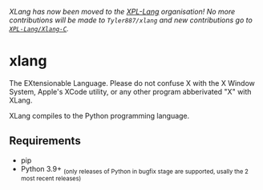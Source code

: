 *XLang has now been moved to the [XPL-Lang](https://github.com/XPL-Lang) organisation! No more contributions will be made to `Tyler887/xlang` and new contributions go to [`XPL-Lang/Xlang-C`](https://github.com/XPL-Lang/Xlang-C).*
# xlang
The EXtensionable Language.
Please do not confuse X with the X Window System, Apple's XCode utility, or any other program abberivated "X" with XLang.

XLang compiles to the Python programming language.
## Requirements
* pip
* Python 3.9+ <sub>(only releases of Python in bugfix stage are supported, usally the 2 most recent releases)</sub>
